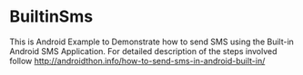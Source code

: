 BuiltinSms
==========

This is Android Example to Demonstrate how to send SMS using the Built-in Android SMS Application. For detailed description of the steps involved follow http://androidthon.info/how-to-send-sms-in-android-built-in/
